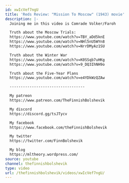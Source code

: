 ```yaml
---
id: xwIcVef7ngU
title: 'Reds Review: "Mission To Moscow" (1943) movie'
description: |-
  Joining me in this video is Comrade Volker/Faroh

  Truth about the Moscow Trials:
  https://www.youtube.com/watch?v=TBY_aDd5knE
  https://www.youtube.com/watch?v=NHl5nU5WYn8
  https://www.youtube.com/watch?v=NrrDMyAz1SU

  Truth about the Winter War
  https://www.youtube.com/watch?v=K0SSqb7uHKg
  https://www.youtube.com/watch?v=9_DQ3IhNH9o

  Truth about the Five-Year Plans
  https://www.youtube.com/watch?v=e4YDkWzQZAw

  ----------------------------------

  My patreon
  https://www.patreon.com/TheFinnishBolshevik

  My discord
  https://discord.gg/tsJTycv

  My facebook
  https://www.facebook.com/theFinnishBolshevik

  My twitter
  https://twitter.com/FinnBolshevik

  My blog
  https://mltheory.wordpress.com/
source: youtube
channel: thefinnishbolshevik
type: video
url: /thefinnishbolshevik/videos/xwIcVef7ngU/
---
```

